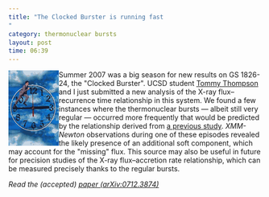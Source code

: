 ```yaml
---
title: "The Clocked Burster is running fast
"
category: thermonuclear bursts
layout: post
time: 06:39
---
```

<!-- header generated from blosxom format post; make_header.pl 23.1.2022 -->
<p>
<!-- created by convert.pl on Mon Jan 30 02:51:52 EST 2012 -->
<!-- converted from ../2008/01/clocked-burster-is-running-fast.html -->
<!-- Post timestamp Thursday, January 03, 2008 4:39 PM -->
<!-- touch -t 200801031639 -->
<!-- Labels: 2008, papers, thermonuclear bursts -->
      <img src="/images/runclocktrans.gif" width="100" align="left" bgcolor="#888888">Summer 2007 was a big season for new results on GS 1826-24, the "Clocked Burster". UCSD student <a href="http://physics.ucsd.edu/~tthompso/">Tommy Thompson</a> and I just submitted a new analysis of the X-ray flux&ndash;recurrence time relationship in this system. We found a few instances where the thermonuclear bursts &mdash; albeit still very regular &mdash; occurred more frequently that would be predicted by the relationship derived from <a href="http://adsabs.harvard.edu/cgi-bin/nph-bib_query?bibcode=2004ApJ...601..466G&db_key=AST&high=3f7869674c20002">a previous study</a>. <em>XMM-Newton</em> observations during one of these episodes revealed the likely presence of an additional soft component, which may account for the "missing" flux. This source may also be useful in future for precision studies of the X-ray flux&ndash;accretion rate relationship, which can be measured precisely thanks to the regular bursts.<p>
<em>Read the (accepted) <a href="http://arxiv.org/abs/0712.3874">paper (arXiv:0712.3874)</a></em>
